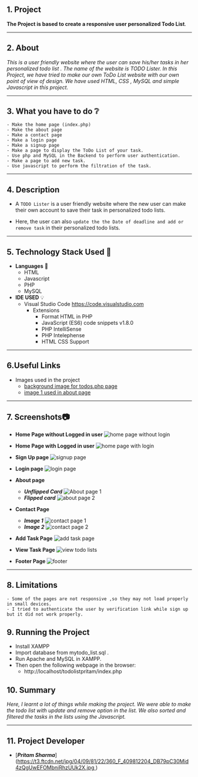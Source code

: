 ##  1. Project
  
**The Project is based to create a responsive user personalized Todo List**. 
***
##  2. About 
  
_This is a user friendly website where the user can save his/her tasks in her personalized todo list . The name of the website is TODO Lister. 
In this Project, we have tried to make our own ToDo List website with our own point of view of design. We have used HTML, CSS , MySQL and simple Javascript in this project._
***
##  3. What you have to do :grey_question:
  
    - Make the home page (index.php)
    - Make the about page
    - Make a contact page
    - Make a login page
    - Make a signup page
    - Make a page to display the ToDo List of your task.
    - Use php and MySQL in the Backend to perform user authentication.
    - Make a page to add new task. 
    - Use javascript to perform the filtration of the task.
***
##  4. Description
  
* A `TODO Lister` is a user friendly website where the new user can make their own account to save their task in personalized todo lists. 
- Here, the user can also `update the the Date of deadline and add or remove task` in their personalized todo lists. 
***
##  5. Technology Stack Used :ledger:
  
- **Languages** :book:
  - HTML
  - Javascript
  - PHP
  - MySQL
- **IDE USED** :bulb:
  - Visual Studio Code <https://code.visualstudio.com>
    - Extensions
      - Format HTML in PHP
      - JavaScript (ES6) code snippets v1.8.0
      - PHP IntelliSense
      - PHP Intelephense
      - HTML CSS Support
***
##  6.Useful Links
  
- Images used in the project 
    - [background image for todos.php page](https://muffingroup.com/blog/wp-content/uploads/2021/03/yeloow-heaer.jpg )
    - [image 1 used in about page](https://t3.ftcdn.net/jpg/04/09/81/22/360_F_409812204_DB79pC30Mid4zQgUwEFOMbniRhzUUk2X.jpg )
***
##  7. Screenshots:camera:
  
   - **Home Page without Logged in user**
   ![home page without login](https://user-images.githubusercontent.com/121369078/209808865-d7cfc67e-6f21-4a65-af96-a82131b6706e.jpg)
  
   - **Home Page with Logged in user**
   ![home page with login](https://user-images.githubusercontent.com/121369078/209808833-7ab08183-7a86-46c4-b919-55c29b1b557d.jpg)
  
   - **Sign Up page**
    ![signup page](https://user-images.githubusercontent.com/121369078/209808511-3c7f8ef7-e64e-44d9-bf89-a0032a66baa1.jpg)
   - **Login page**
    ![login page](https://user-images.githubusercontent.com/121369078/209808572-5e2f0d43-b0f7-49e9-88a5-a907b197ea24.jpg)
   - **About page**
      - ***Unflipped Card***
   ![About page 1](https://user-images.githubusercontent.com/121369078/209808615-f3128936-18ad-484e-9aa3-2f6a2dedc0bc.jpg)
      - ***Flipped card***
  ![about page 2](https://user-images.githubusercontent.com/121369078/209808647-cb98c40a-55ea-47fe-b2f7-ec0077dfafef.jpg)
   - **Contact Page**
      - ***Image 1***
  ![contact page 1](https://user-images.githubusercontent.com/121369078/209808682-7665ca97-ca69-4cab-8ec8-574630b93856.jpg)
      - ***Image 2***
    ![contact page 2](https://user-images.githubusercontent.com/121369078/209808714-70cb7572-eb75-432a-b574-da434127917c.jpg)
   - **Add Task Page**
   ![add task page](https://user-images.githubusercontent.com/121369078/209808756-dec59a78-772b-4c7d-84c5-6efbf376ee89.jpg)
   - **View Task Page**
  ![view todo lists](https://user-images.githubusercontent.com/121369078/209808792-c70565c3-191d-4566-80d2-52841c0a246a.jpg)
   - **Footer Page** 
   ![footer](https://user-images.githubusercontent.com/121369078/209808425-35091c5b-64a8-402e-a1b9-2f6aed69e424.jpg)
***
##  8. Limitations
  
    - Some of the pages are not responsive ,so they may not load properly in small devices.
    - I tried to authenticate the user by verification link while sign up but it did not work properly.
  
##  9. Running the Project
  
- Install XAMPP
- Import database from mytodo_list.sql .
- Run Apache and MySQL in XAMPP. 
- Then open the following webpage in the browser:
    - http://localhost/todolistpritam/index.php
  
##  10. Summary
  
_Here, I learnt a lot of things while making the project. We were able to make the todo list with update and remove 
option in the list. We also sorted and filtered the tasks in the lists using the Javascript._
***
## 11. Project Developer
  
- [***Pritam Sharma***]([https://t3.ftcdn.net/jpg/04/09/81/22/360_F_409812204_DB79pC30Mid4zQgUwEFOMbniRhzUUk2X.jpg ](https://github.com/Pritamstudent))
  
  
  
  
  
  
